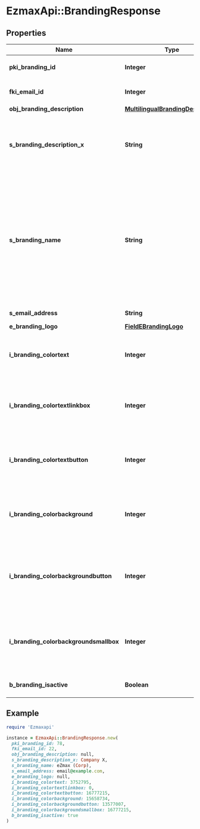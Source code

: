 # EzmaxApi::BrandingResponse

## Properties

| Name | Type | Description | Notes |
| ---- | ---- | ----------- | ----- |
| **pki_branding_id** | **Integer** | The unique ID of the Branding |  |
| **fki_email_id** | **Integer** | The unique ID of the Email | [optional] |
| **obj_branding_description** | [**MultilingualBrandingDescription**](MultilingualBrandingDescription.md) |  |  |
| **s_branding_description_x** | **String** | The Description of the Branding in the language of the requester |  |
| **s_branding_name** | **String** | The name of the Branding  This value will only be set if you wish to overwrite the default name. If you want to keep the default name, leave this property empty | [optional] |
| **s_email_address** | **String** | The email address. | [optional] |
| **e_branding_logo** | [**FieldEBrandingLogo**](FieldEBrandingLogo.md) |  |  |
| **i_branding_colortext** | **Integer** | The color of the text. This is a RGB color converted into integer |  |
| **i_branding_colortextlinkbox** | **Integer** | The color of the text in the link box. This is a RGB color converted into integer |  |
| **i_branding_colortextbutton** | **Integer** | The color of the text in the button. This is a RGB color converted into integer |  |
| **i_branding_colorbackground** | **Integer** | The color of the background. This is a RGB color converted into integer |  |
| **i_branding_colorbackgroundbutton** | **Integer** | The color of the background of the button. This is a RGB color converted into integer |  |
| **i_branding_colorbackgroundsmallbox** | **Integer** | The color of the background of the small box. This is a RGB color converted into integer |  |
| **b_branding_isactive** | **Boolean** | Whether the Branding is active or not |  |

## Example

```ruby
require 'Ezmaxapi'

instance = EzmaxApi::BrandingResponse.new(
  pki_branding_id: 78,
  fki_email_id: 22,
  obj_branding_description: null,
  s_branding_description_x: Company X,
  s_branding_name: eZmax (Corp),
  s_email_address: email@example.com,
  e_branding_logo: null,
  i_branding_colortext: 3752795,
  i_branding_colortextlinkbox: 0,
  i_branding_colortextbutton: 16777215,
  i_branding_colorbackground: 15658734,
  i_branding_colorbackgroundbutton: 13577007,
  i_branding_colorbackgroundsmallbox: 16777215,
  b_branding_isactive: true
)
```

